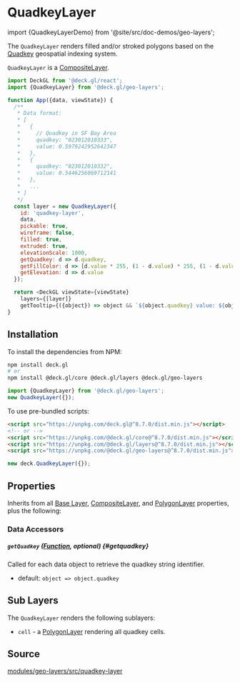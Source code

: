 # QuadkeyLayer

import {QuadkeyLayerDemo} from '@site/src/doc-demos/geo-layers';

<QuadkeyLayerDemo />

The `QuadkeyLayer` renders filled and/or stroked polygons based on the [Quadkey](https://towardsdatascience.com/geospatial-indexing-with-quadkeys-d933dff01496) geospatial indexing system.

`QuadkeyLayer` is a [CompositeLayer](../core/composite-layer.md).

```js
import DeckGL from '@deck.gl/react';
import {QuadkeyLayer} from '@deck.gl/geo-layers';

function App({data, viewState}) {
  /**
   * Data format:
   * [
   *   {
   *     // Quadkey in SF Bay Area
   *     quadkey: "023012010333",
   *     value: 0.5979242952642347
   *   },
   *   {
   *     quadkey: "023012010332",
   *     value: 0.5446256069712141
   *   },
   *   ...
   * ]
   */
  const layer = new QuadkeyLayer({
    id: 'quadkey-layer',
    data,
    pickable: true,
    wireframe: false,
    filled: true,
    extruded: true,
    elevationScale: 1000,
    getQuadkey: d => d.quadkey,
    getFillColor: d => [d.value * 255, (1 - d.value) * 255, (1 - d.value) * 128],
    getElevation: d => d.value
  });

  return <DeckGL viewState={viewState}
    layers={[layer]}
    getTooltip={({object}) => object && `${object.quadkey} value: ${object.value}`} />;
}
```


## Installation

To install the dependencies from NPM:

```bash
npm install deck.gl
# or
npm install @deck.gl/core @deck.gl/layers @deck.gl/geo-layers
```

```js
import {QuadkeyLayer} from '@deck.gl/geo-layers';
new QuadkeyLayer({});
```

To use pre-bundled scripts:

```html
<script src="https://unpkg.com/deck.gl@^8.7.0/dist.min.js"></script>
<!-- or -->
<script src="https://unpkg.com/@deck.gl/core@^8.7.0/dist.min.js"></script>
<script src="https://unpkg.com/@deck.gl/layers@^8.7.0/dist.min.js"></script>
<script src="https://unpkg.com/@deck.gl/geo-layers@^8.7.0/dist.min.js"></script>
```

```js
new deck.QuadkeyLayer({});
```


## Properties

Inherits from all [Base Layer](../core/layer.md), [CompositeLayer](../core/composite-layer.md), and [PolygonLayer](../layers/polygon-layer.md) properties, plus the following:

### Data Accessors

##### `getQuadkey` ([Function](../../developer-guide/using-layers.md#accessors), optional) {#getquadkey}

Called for each data object to retrieve the quadkey string identifier.

* default: `object => object.quadkey`


## Sub Layers

The `QuadkeyLayer` renders the following sublayers:

* `cell` - a [PolygonLayer](../layers/polygon-layer.md) rendering all quadkey cells.


## Source

[modules/geo-layers/src/quadkey-layer](https://github.com/visgl/deck.gl/tree/8.9-release/modules/geo-layers/src/quadkey-layer)

